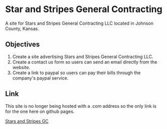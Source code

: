 # Star and Stripes General Contracting
A site for Stars and Stripes General Contracting LLC located in Johnson County, Kansas.

## Objectives
1. Create a site advertising Stars and Stripes General Contracting LLC.
2. Create a contact us form so users can send an email directly from the website.
3. Create a link to paypal so users can pay their bills through the company's paypal service.

## Link
This site is no longer being hosted with a .com address so the only link is for the one here on github pages.

[Stars and Stripes GC](https://amcnulty.github.io/ "Kansas City Construction, Landscaping, and Lawn Care")